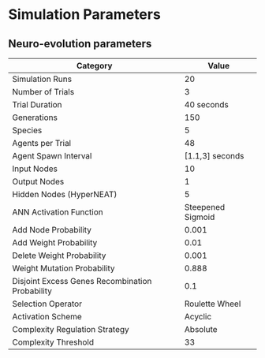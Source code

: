 # Simulation Parameters

## Neuro-evolution parameters

| Category                                        | Value             |
|-------------------------------------------------|-------------------|
| Simulation Runs                                 | 20                |
| Number of Trials                                | 3                 |
| Trial Duration                                  | 40 seconds        |
| Generations                                     | 150               |
| Species                                         | 5                 |
| Agents per Trial                                | 48                |
| Agent Spawn Interval                            | [1.1,3] seconds   |
| Input Nodes                                     | 10                |
| Output Nodes                                    | 1                 |
| Hidden Nodes (HyperNEAT)                        | 5                 |
| ANN Activation Function                         | Steepened Sigmoid |
| Add Node Probability                            | 0.001             |
| Add Weight Probability                          | 0.01              |
| Delete Weight Probability                       | 0.001             |
| Weight Mutation Probability                     | 0.888             |
| Disjoint Excess Genes Recombination Probability | 0.1               |
| Selection Operator                              | Roulette Wheel    |
| Activation Scheme                               | Acyclic           |
| Complexity Regulation Strategy                  | Absolute          |
| Complexity Threshold                            | 33                |
